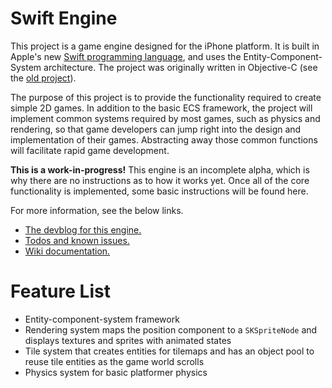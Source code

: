 Swift Engine
===

This project is a game engine designed for the iPhone platform. It is built in Apple's new [Swift programming language](https://developer.apple.com/swift/), and uses the Entity-Component-System architecture. The project was originally written in Objective-C (see the [old project](https://github.com/thelukester92/ecs-engine-for-iphone/)).

The purpose of this project is to provide the functionality required to create simple 2D games. In addition to the basic ECS framework, the project will implement common systems required by most games, such as physics and rendering, so that game developers can jump right into the design and implementation of their games. Abstracting away those common functions will facilitate rapid game development.

**This is a work-in-progress!** This engine is an incomplete alpha, which is why there are no instructions as to how it works yet. Once all of the core functionality is implemented, some basic instructions will be found here.

For more information, see the below links.

* [The devblog for this engine.](http://devblog.lukesterwebdesign.com/)
* [Todos and known issues.](https://github.com/thelukester92/swift-engine/issues)
* [Wiki documentation.](https://github.com/thelukester92/swift-engine/wiki)

# Feature List

* Entity-component-system framework
* Rendering system maps the position component to a `SKSpriteNode` and displays textures and sprites with animated states
* Tile system that creates entities for tilemaps and has an object pool to reuse tile entities as the game world scrolls
* Physics system for basic platformer physics
